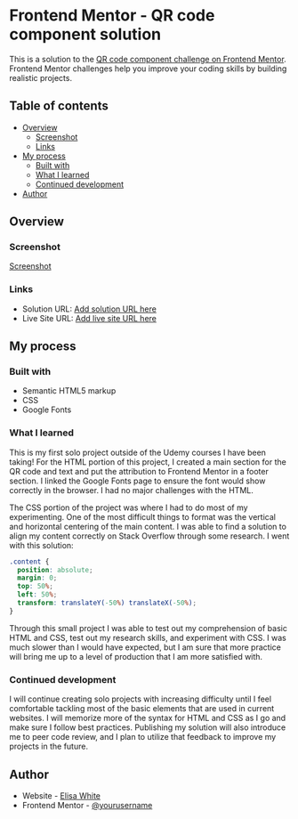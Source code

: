 # Frontend Mentor - QR code component solution

This is a solution to the [QR code component challenge on Frontend Mentor](https://www.frontendmentor.io/challenges/qr-code-component-iux_sIO_H). Frontend Mentor challenges help you improve your coding skills by building realistic projects.

## Table of contents

- [Overview](#overview)
  - [Screenshot](#screenshot)
  - [Links](#links)
- [My process](#my-process)
  - [Built with](#built-with)
  - [What I learned](#what-i-learned)
  - [Continued development](#continued-development)
- [Author](#author)

## Overview

### Screenshot

[Screenshot](./screenshot.jpg)

### Links

- Solution URL: [Add solution URL here](https://your-solution-url.com)
- Live Site URL: [Add live site URL here](https://your-live-site-url.com)

## My process

### Built with

- Semantic HTML5 markup
- CSS
- Google Fonts

### What I learned

This is my first solo project outside of the Udemy courses I have been taking! For the HTML portion of this project, I created a main section for the QR code and text and put the attribution to Frontend Mentor in a footer section. I linked the Google Fonts page to ensure the font would show correctly in the browser. I had no major challenges with the HTML.

The CSS portion of the project was where I had to do most of my experimenting. One of the most difficult things to format was the vertical and horizontal centering of the main content. I was able to find a solution to align my content correctly on Stack Overflow through some research. I went with this solution:

```css
.content {
  position: absolute;
  margin: 0;
  top: 50%;
  left: 50%;
  transform: translateY(-50%) translateX(-50%);
}
```

Through this small project I was able to test out my comprehension of basic HTML and CSS, test out my research skills, and experiment with CSS. I was much slower than I would have expected, but I am sure that more practice will bring me up to a level of production that I am more satisfied with.

### Continued development

I will continue creating solo projects with increasing difficulty until I feel comfortable tackling most of the basic elements that are used in current websites. I will memorize more of the syntax for HTML and CSS as I go and make sure I follow best practices. Publishing my solution will also introduce me to peer code review, and I plan to utilize that feedback to improve my projects in the future.

## Author

- Website - [Elisa White](https://github.com/emwhite99)
- Frontend Mentor - [@yourusername](https://www.frontendmentor.io/profile/emwhite99)
